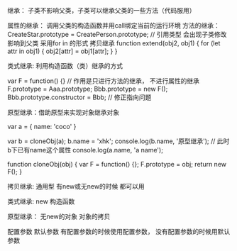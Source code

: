 <!-- 继承 -->
继承： 子类不影响父类，子类可以继承父类的一些方法（代码服用）

属性的继承： 调用父类的构造函数并用call绑定当前的运行环境
方法的继承：CreateStar.prototype = CreatePerson.prototype; // 引用类型 会出现子类修改影响到父类
            采用for in 的形式 拷贝继承
            function extend(obj2, obj1) {
                for (let attr in obj1) {
                    obj2[attr] = obj1[attr];
                }
            }
<!-- 拷贝继承 -->
<!-- 继承的其他形式 -->
类式继承: 利用构造函数（类）继承的方式

var F = function() {} // 作用是只进行方法的继承， 不进行属性的继承
F.prototype = Aaa.prototype;
Bbb.prototype = new F();
Bbb.prototype.constructor = Bbb; // 修正指向问题
<!-- 属性改变不相互影响 -->
<!-- 因为 每次都是一个新的额Aaa  -->

原型继承：借助原型来实现对象继承对象

var a = {
    name: 'coco'
}

var b = cloneObj(a);
b.name = 'xhk';
console.log(b.name, '原型继承'); // 此时b下已有name这个属性
console.log(a.name, 'a name');

function cloneObj(obj) {
    var F = function() {};
    F.prototype = obj;
    return new F();
}


拷贝继承: 通用型 有new或无new的时候 都可以用

类式继承: new 构造函数

原型继承： 无new的对象  对象的拷贝

配置参数
默认参数
有配置参数的时候使用配置参数， 没有配置参数的时候用默认参数

